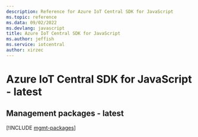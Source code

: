 ```yaml
---
description: Reference for Azure IoT Central SDK for JavaScript
ms.topic: reference
ms.data: 09/02/2022
ms.devlang: javascript
title: Azure IoT Central SDK for JavaScript
ms.author: jeffish
ms.service: iotcentral
author: xirzec
---
```

# Azure IoT Central SDK for JavaScript - latest

## Management packages - latest
[!INCLUDE [mgmt-packages](iot-central-mgmt-index.md)]